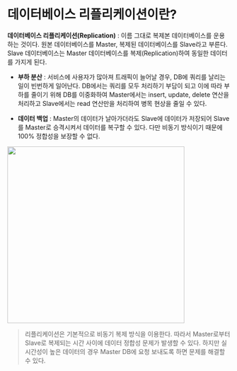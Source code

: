 # 데이터베이스 리플리케이션이란?
**데이터베이스 리플리케이션(Replication)** : 이름 그대로 복제본 데이터베이스를 운용하는 것이다. 원본 데이터베이스를 Master, 복제된 데이터베이스를 Slave라고 부른다. Slave 데이터베이스는 Master 데이터베이스를 복제(Replication)하여 동일한 데이터를 가지게 된다.

* **부하 분산** : 서비스에 사용자가 많아져 트래픽이 늘어날 경우, DB에 쿼리를 날리는 일이 빈번하게 일어난다. DB에서는 쿼리를 모두 처리하기 부담이 되고 이에 따라 부하를 줄이기 위해 DB를 이중화하여 Master에서는 insert, update, delete 연산을 처리하고 Slave에서는 read 연산만을 처리하여 병목 현상을 줄일 수 있다.

* **데이터 백업** : Master의 데이터가 날아가더라도 Slave에 데이터가 저장되어 Slave를 Master로 승격시켜서 데이터를 복구할 수 있다. 다만 비동기 방식이기 때문에 100% 정합성을 보장할 수 없다.

<img src = "https://velog.velcdn.com/images/strangehoon/post/4d85423b-9b34-48e1-a391-d3671b561d3a/image.png" height = "400" width = "400" allign = "left">

> 리플리케이션은 기본적으로 비동기 복제 방식을 이용한다. 따라서 Master로부터 Slave로 복제되는 시간 사이에 데이터 정합성 문제가 발생할 수 있다. 하지만 실시간성이 높은 데이터의 경우 Master DB에 요청 보내도록 하면 문제를 해결할 수 있다. 
